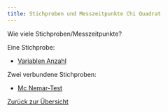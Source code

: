 ```yaml
---
title: Stichproben und Messzeitpunkte Chi Quadrat
---
```


Wie viele Stichproben/Messzeitpunkte?

Eine Stichprobe:

* [Variablen Anzahl](/variablen-anzahl)

Zwei verbundene Stichproben:

* [Mc Nemar-Test](/mc-nemar-test)

[Zurück zur Übersicht](/skalenniveau-av)
